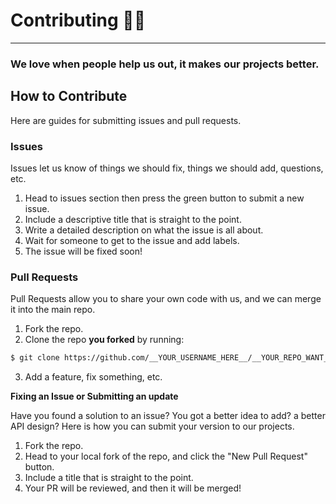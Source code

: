 # Contributing 👋🏻 
---

### We love when people help us out, it makes our projects better.


## How to Contribute

Here are guides for submitting issues and pull requests.


### Issues

Issues let us know of things we should fix, things we should add, questions, etc.

1) Head to issues section then press the green button to submit a new issue.
2) Include a descriptive title that is straight to the point.
3) Write a detailed description on what the issue is all about.
4) Wait for someone to get to the issue and add labels.
5) The issue will be fixed soon!


### Pull Requests

Pull Requests allow you to share your own code with us, and we can merge it into the main repo.


1) Fork the repo.
2) Clone the repo **you forked** by running:

```sh
$ git clone https://github.com/__YOUR_USERNAME_HERE__/__YOUR_REPO_WANT_TO_CONTRIBUTING__.git
```

3) Add a feature, fix something, etc.

**Fixing an Issue or Submitting an update**

Have you found a solution to an issue? You got a better idea to add? a better API design? Here is how you can submit your version to our projects.

1) Fork the repo.
1) Head to your local fork of the repo, and click the "New Pull Request" button.
2) Include a title that is straight to the point.
3) Your PR will be reviewed, and then it will be merged!

